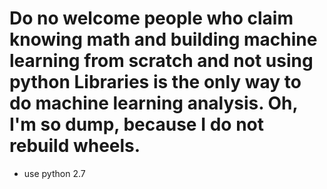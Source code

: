 # Do no welcome people who claim knowing math and building machine learning from scratch and not using python Libraries is the only way to do machine learning analysis. Oh, I'm so dump, because I do not rebuild wheels.
- use python 2.7
